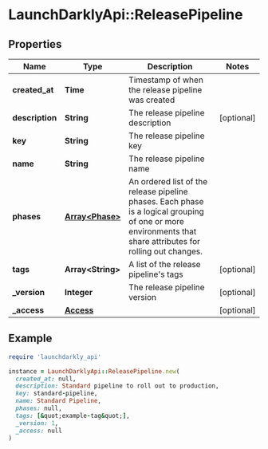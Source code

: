 # LaunchDarklyApi::ReleasePipeline

## Properties

| Name | Type | Description | Notes |
| ---- | ---- | ----------- | ----- |
| **created_at** | **Time** | Timestamp of when the release pipeline was created |  |
| **description** | **String** | The release pipeline description | [optional] |
| **key** | **String** | The release pipeline key |  |
| **name** | **String** | The release pipeline name |  |
| **phases** | [**Array&lt;Phase&gt;**](Phase.md) | An ordered list of the release pipeline phases. Each phase is a logical grouping of one or more environments that share attributes for rolling out changes. |  |
| **tags** | **Array&lt;String&gt;** | A list of the release pipeline&#39;s tags | [optional] |
| **_version** | **Integer** | The release pipeline version | [optional] |
| **_access** | [**Access**](Access.md) |  | [optional] |

## Example

```ruby
require 'launchdarkly_api'

instance = LaunchDarklyApi::ReleasePipeline.new(
  created_at: null,
  description: Standard pipeline to roll out to production,
  key: standard-pipeline,
  name: Standard Pipeline,
  phases: null,
  tags: [&quot;example-tag&quot;],
  _version: 1,
  _access: null
)
```

